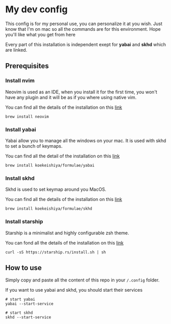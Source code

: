 # My dev config

This config is for my personal use, you can personalize it at you wish. Just know that I'm on mac so all the commands are for this environment.
Hope you'll like what you get from here

Every part of this installation is independent exept for **yabai** and **skhd** which are linked.

## Prerequisites

### Install nvim

Neovim is used as an IDE, when you install it for the first time, you won't have any plugin and it will be as if you where using native vim.

You can find all the details of the installation on this [link](https://github.com/neovim/neovim/blob/master/INSTALL.md)

```
brew install neovim
```

### Install yabai

Yabai allow you to manage all the windows on your mac. It is used with skhd to set a bunch of keymaps.

You can find all the detail of the installation on this [link](<https://github.com/koekeishiya/yabai/wiki/Installing-yabai-(latest-release)>)

```
brew install koekeishiya/formulae/yabai
```

### Install skhd

Skhd is used to set keymap around you MacOS.

You can find all the details of the installation on this [link](https://github.com/koekeishiya/skhd)

```
brew install koekeishiya/formulae/skhd
```

### Install starship

Starship is a minimalist and highly configurable zsh theme.

You can fond all the details of the installation on this [link](https://starship.rs/guide/)

```
curl -sS https://starship.rs/install.sh | sh
```

## How to use

Simply copy and paste all the content of this repo in your `/.config` folder.

If you want to use yabai and skhd, you should start their services

```
# start yabai
yabai --start-service

# start skhd
skhd --start-service
```
